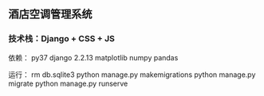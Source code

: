 ## 酒店空调管理系统
### 技术栈：Django + CSS + JS

依赖：
py37 
django 2.2.13
matplotlib
numpy
pandas

运行：
rm db.sqlite3
python manage.py makemigrations 
python manage.py migrate
python manage.py runserve


